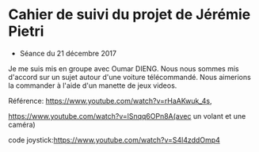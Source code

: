 # Cahier de suivi du projet de Jérémie Pietri

* Séance du 21 décembre 2017

Je me suis mis en groupe avec Oumar DIENG.
Nous nous sommes mis d'accord sur un sujet autour d'une voiture télécommandé.
Nous aimerions la commander à l'aide d'un manette de jeux videos.

Référence:
https://www.youtube.com/watch?v=rHaAKwuk_4s,

https://www.youtube.com/watch?v=lSnqq6OPn8A(avec un volant et une caméra)

code joystick:https://www.youtube.com/watch?v=S4l4zddOmp4
